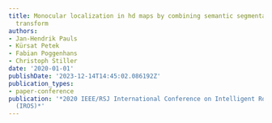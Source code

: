 ```yaml
---
title: Monocular localization in hd maps by combining semantic segmentation and distance
  transform
authors:
- Jan-Hendrik Pauls
- Kürsat Petek
- Fabian Poggenhans
- Christoph Stiller
date: '2020-01-01'
publishDate: '2023-12-14T14:45:02.086192Z'
publication_types:
- paper-conference
publication: '*2020 IEEE/RSJ International Conference on Intelligent Robots and Systems
  (IROS)*'
---
```

